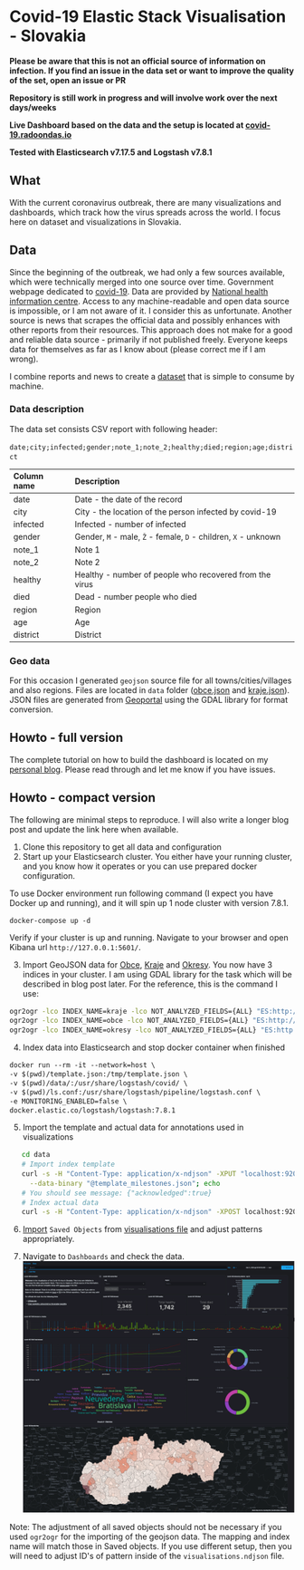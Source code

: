 # Covid-19 Elastic Stack Visualisation - Slovakia

**Please be aware that this is not an official source of information on infection. If you find an issue in the data set or want to improve
the quality of the set, open an issue or PR**

**Repository is still work in progress and will involve work over the next days/weeks**

**Live Dashboard based on the data and the setup is located at [covid-19.radoondas.io](https://covid-19.radoondas.io)**

**Tested with Elasticsearch v7.17.5 and Logstash v7.8.1**

## What
With the current coronavirus outbreak, there are many visualizations and dashboards, which track how the virus spreads across the world. I  focus here on dataset and visualizations in Slovakia.

## Data
Since the beginning of the outbreak, we had only a few sources available, which were technically merged into one source over time. Government webpage dedicated to [covid-19](https://korona.gov.sk/). Data are provided by [National health information centre](http://www.nczisk.sk/en/Pages/default.aspx). Access to any machine-readable and open data source is impossible, or I am not aware of it. I consider this as unfortunate. Another source is news that scrapes the official data and possibly enhances with other reports from their resources. This approach does not make for a good and reliable data source - primarily if not published freely. Everyone keeps data for themselves as far as I know about (please correct me if I am wrong).

I combine reports and news to create a [dataset](/data/covid-19-slovensko-*.csv) that is simple to consume by machine.

### Data description
The data set consists CSV report with following header:

`date;city;infected;gender;note_1;note_2;healthy;died;region;age;district`

| Column name | Description                                                        |
|:------------|:-------------------------------------------------------------------|
| date        | Date - the date of the record                                      |
| city        | City - the location of the person infected by covid-19             |
| infected    | Infected - number of infected                                      |
| gender      | Gender, `M` - male, `Ž` - female, `D` - children, `X` - unknown    |
| note_1      | Note 1                                                             |
| note_2      | Note 2                                                             |
| healthy     | Healthy - number of people who recovered from the virus            |
| died        | Dead - number people who died                                      |
| region      | Region                                                             |
| age         | Age                                                                |
| district    | District                                                           |

### Geo data
For this occasion I generated `geojson` source file for all towns/cities/villages and also regions. Files are located in 
`data` folder ([obce.json](/data/obce.json) and [kraje.json](/data/obce.json)). JSON files are generated from [Geoportal](https://www.geoportal.sk/sk/zbgis_smd/na-stiahnutie/) using the GDAL library for format conversion.

## Howto - full version
The complete tutorial on how to build the dashboard is located on my [personal blog](https://radoondas.io/posts/2020/visualise-covid-19-using-elastic-stack/). Please read through and let me know if you have issues.

## Howto - compact version
The following are minimal steps to reproduce. I will also write a longer blog post and update the link here when available.

1. Clone this repository to get all data and configuration
2. Start up your Elasticsearch cluster. You either have your running cluster, and you know how it operates or you can use prepared docker configuration.

To use Docker environment run following command (I expect you have Docker up and running), and it will spin up 1 node cluster with version 7.8.1.
```docker
docker-compose up -d
```

Verify if your cluster is up and running. Navigate to your browser and open Kibana url `http://127.0.0.1:5601/`.

3. Import GeoJSON data for [Obce](/data/obce.json), [Kraje](/data/kraje.json) and [Okresy](/data/okresy.json). You now have 3 indices in your cluster.
   I am using GDAL library for the task which will be described in blog post later. For the reference, this is the command I use:
```bash
ogr2ogr -lco INDEX_NAME=kraje -lco NOT_ANALYZED_FIELDS={ALL} "ES:http://elastic:changeme@localhost:9200"  "$(pwd)/kraje.json"
ogr2ogr -lco INDEX_NAME=obce -lco NOT_ANALYZED_FIELDS={ALL} "ES:http://elastic:changeme@localhost:9200"  "$(pwd)/obce.json"
ogr2ogr -lco INDEX_NAME=okresy -lco NOT_ANALYZED_FIELDS={ALL} "ES:http://elastic:changeme@localhost:9200"  "$(pwd)/okresy.json"
```

4. Index data into Elasticsearch and stop docker container when finished

 ```docker
docker run --rm -it --network=host \
-v $(pwd)/template.json:/tmp/template.json \
-v $(pwd)/data/:/usr/share/logstash/covid/ \
-v $(pwd)/ls.conf:/usr/share/logstash/pipeline/logstash.conf \
-e MONITORING_ENABLED=false \
docker.elastic.co/logstash/logstash:7.8.1
```

5. Import the template and actual data for annotations used in visualizations
```bash
   cd data
   # Import index template
   curl -s -H "Content-Type: application/x-ndjson" -XPUT "localhost:9208/_template/milestones" \
     --data-binary "@template_milestones.json"; echo
   # You should see message: {"acknowledged":true}
   # Index actual data
   curl -s -H "Content-Type: application/x-ndjson" -XPOST localhost:9200/_bulk --data-binary "@milestones.bulk"; echo
```

6. [Import](https://www.elastic.co/guide/en/kibana/current/managing-saved-objects.html#managing-saved-objects-export-objects) `Saved Objects` from [visualisations file](data/visualisations.ndjson) and adjust patterns appropriately.

7. Navigate to `Dashboards` and check the data. ![Dashboard overview](/images/dashboard.png)

Note: The adjustment of all saved objects should not be necessary if you used `ogr2ogr` for the importing of the geojson data. The mapping and index name will match those in Saved objects. If you use different setup, then you will need to adjust ID's of pattern inside of the `visualisations.ndjson` file.
